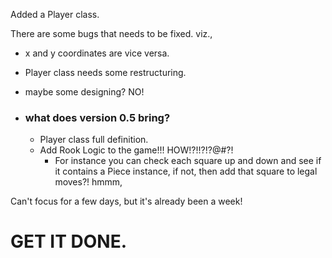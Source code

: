 Added a Player class.

There are some bugs that needs to be fixed. viz.,
- x and y coordinates are vice versa.
- Player class needs some restructuring.
- maybe some designing? NO!

- ### what does version 0.5 bring?
	- Player class full definition.
	- Add Rook Logic to the game!!! HOW!?!!?!?@#?!
		- For instance you can check each square up and down and see if it contains a Piece instance, if not, then add that square to legal moves?! hmmm,

Can't focus for a few days, but it's already been a week!
# GET IT DONE.
